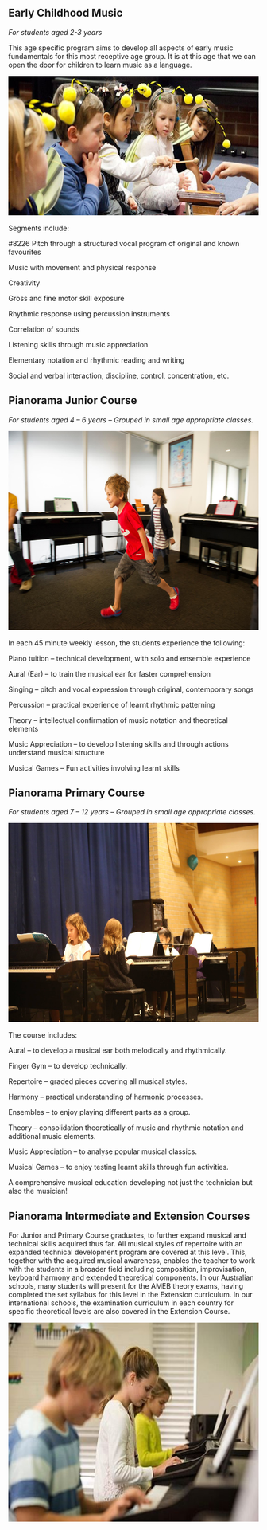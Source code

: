 ## Early Childhood Music

*For students aged 2-3 years*

This age specific program aims to develop all aspects of early music fundamentals for this most receptive age group. It is at this age that we can open the door for children to learn music as a language.

<img src="images/1092012 (1).jpg" alt="ismbondi" width="600" height="280">

Segments include:

#8226 Pitch through a structured vocal program of original and known favourites

Music with movement and physical response

Creativity

Gross and fine motor skill exposure

Rhythmic response using percussion instruments

Correlation of sounds

Listening skills through music appreciation

Elementary notation and rhythmic reading and writing

Social and verbal interaction, discipline, control, concentration, etc.

## Pianorama Junior Course  

*For students  aged  4 – 6 years – Grouped in small age appropriate classes.*

<img src="images/18121242_1945394909069149_8174843808573398308_o.jpg" alt="ismbondi" width="600" height="400">

In each 45 minute weekly lesson, the students experience the following:

Piano tuition – technical development, with solo and ensemble experience

Aural (Ear) – to train the musical ear for faster comprehension

Singing – pitch and vocal expression through original, contemporary songs

Percussion – practical experience of learnt rhythmic patterning

Theory – intellectual confirmation of music notation and theoretical elements

Music Appreciation – to develop listening skills and through actions understand musical structure

Musical Games – Fun activities involving learnt skills

## Pianorama Primary Course

*For students  aged  7 – 12 years – Grouped in small age appropriate classes.*

<img src="images/26961745_2075500332725272_1848297573837803827_o.jpg" alt="ismbondi" width="600" height="400">

The course includes:

Aural – to develop a musical ear both melodically and rhythmically.

Finger Gym  – to develop technically.

Repertoire  – graded pieces covering all musical styles.

Harmony – practical understanding of harmonic processes.

Ensembles – to enjoy playing different parts as a group.

Theory – consolidation theoretically of music and rhythmic notation and additional music elements.

Music Appreciation – to analyse popular musical classics.

Musical Games – to enjoy testing learnt skills through fun activities.

A comprehensive musical education developing not just the technician but also the musician!

## Pianorama Intermediate and Extension Courses

For Junior and Primary Course graduates, to further expand musical and technical skills acquired thus far. All musical styles of repertoire with an expanded technical development program are covered at this level.  This, together with the acquired musical awareness, enables the teacher to work with the students in a broader field including composition, improvisation, keyboard harmony and extended theoretical components. In our Australian schools, many students will present for the AMEB theory exams, having completed the set syllabus for this level in the Extension curriculum. In our international schools, the examination curriculum in each country for specific theoretical levels are also covered in the Extension Course.

<img src="images/521283.jpg" alt="ismbondi" width="600" height="400">
